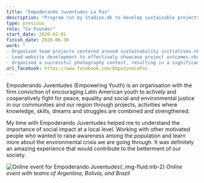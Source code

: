 ```yaml
---
title: "Empoderando Juventudes La Paz"
description: "Program run by Stadion.dk to develop sustainable projects in Copenhagen."
type: previous
role: "Co-Founder"
start_date: 2020-02-01
finish_date: 2020-06-30
work: "
- Organised team projects centered around sustainability initiatives.<br>
- Lead website development to effectively showcase project outcomes.<br>
- Organised a successful photography contest, resulting in a significant growth of Facebook followers from 800 to 2000."
url_facebook: https://www.facebook.com/EmpoJuveLaPaz
---
```

Empoderando Juventudes (Empowering Youth) is an organisation with the firm conviction of encouraging Latin American youth to actively and cooperatively fight for peace, equality and social and environmental justice in our communities and our region through projects, activities where knowledge, skills, dreams and struggles are combined and strengthened.

My time with Empoderando Juventudes helped me to understand the importance of social impact at a local level. Working with other motivated people who wanted to raise awareness among the population and learn more about the environmental crisis we are going through. It was definitely an amazing experience that would contribute to the betterment of our society.

![Online event for Empoderando Juventudes](/assets/images/projects/empoderandojuventudes/empoderando_juventudes_event_1.jpg "Empoderando Juventudes event"){:.img-fluid.mb-2}
*Online event with teams of Argentina, Bolivia, and Brazil*
